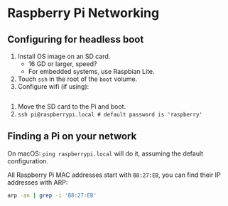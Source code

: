 # Raspberry Pi Networking

## Configuring for headless boot

1. Install OS image on an SD card.
   - 16 GD or larger, speed?
   - For embedded systems, use Raspbian Lite.
1. Touch `ssh` in the root of the `boot` volume.
1. Configure wifi (if using):

```
```
1. Move the SD card to the Pi and boot.
1. `ssh pi@raspberrypi.local # default password is 'raspberry'`

## Finding a Pi on your network

On macOS: `ping raspberrypi.local` will do it, assuming the default configuration.

All Raspberry Pi MAC addresses start with `B8:27:EB`, you can find their IP addresses with ARP:

```bash
arp -an | grep -i 'B8:27:EB'
```
